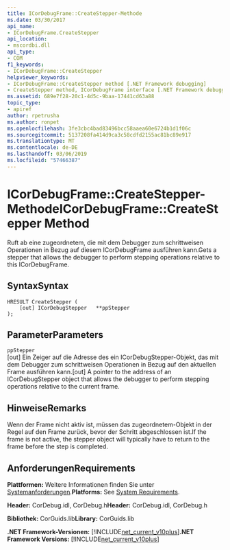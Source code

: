 ```yaml
---
title: ICorDebugFrame::CreateStepper-Methode
ms.date: 03/30/2017
api_name:
- ICorDebugFrame.CreateStepper
api_location:
- mscordbi.dll
api_type:
- COM
f1_keywords:
- ICorDebugFrame::CreateStepper
helpviewer_keywords:
- ICorDebugFrame::CreateStepper method [.NET Framework debugging]
- CreateStepper method, ICorDebugFrame interface [.NET Framework debugging]
ms.assetid: 689e7f28-20c1-4d5c-9baa-17441cd63a88
topic_type:
- apiref
author: rpetrusha
ms.author: ronpet
ms.openlocfilehash: 3fe3cbc4bad83496bcc58aaea60e6724b1d1f06c
ms.sourcegitcommit: 5137208fa414d9ca3c58cdfd2155ac81bc89e917
ms.translationtype: MT
ms.contentlocale: de-DE
ms.lasthandoff: 03/06/2019
ms.locfileid: "57466387"
---
```

# <a name="icordebugframecreatestepper-method"></a><span data-ttu-id="fb7e5-102">ICorDebugFrame::CreateStepper-Methode</span><span class="sxs-lookup"><span data-stu-id="fb7e5-102">ICorDebugFrame::CreateStepper Method</span></span>
<span data-ttu-id="fb7e5-103">Ruft ab eine zugeordnetem, die mit dem Debugger zum schrittweisen Operationen in Bezug auf diesem ICorDebugFrame ausführen kann.</span><span class="sxs-lookup"><span data-stu-id="fb7e5-103">Gets a stepper that allows the debugger to perform stepping operations relative to this ICorDebugFrame.</span></span>  
  
## <a name="syntax"></a><span data-ttu-id="fb7e5-104">Syntax</span><span class="sxs-lookup"><span data-stu-id="fb7e5-104">Syntax</span></span>  
  
```  
HRESULT CreateStepper (  
    [out] ICorDebugStepper   **ppStepper  
);  
```  
  
## <a name="parameters"></a><span data-ttu-id="fb7e5-105">Parameter</span><span class="sxs-lookup"><span data-stu-id="fb7e5-105">Parameters</span></span>  
 `ppStepper`  
 <span data-ttu-id="fb7e5-106">[out] Ein Zeiger auf die Adresse des ein ICorDebugStepper-Objekt, das mit dem Debugger zum schrittweisen Operationen in Bezug auf den aktuellen Frame ausführen kann.</span><span class="sxs-lookup"><span data-stu-id="fb7e5-106">[out] A pointer to the address of an ICorDebugStepper object that allows the debugger to perform stepping operations relative to the current frame.</span></span>  
  
## <a name="remarks"></a><span data-ttu-id="fb7e5-107">Hinweise</span><span class="sxs-lookup"><span data-stu-id="fb7e5-107">Remarks</span></span>  
 <span data-ttu-id="fb7e5-108">Wenn der Frame nicht aktiv ist, müssen das zugeordnetem-Objekt in der Regel auf den Frame zurück, bevor der Schritt abgeschlossen ist.</span><span class="sxs-lookup"><span data-stu-id="fb7e5-108">If the frame is not active, the stepper object will typically have to return to the frame before the step is completed.</span></span>  
  
## <a name="requirements"></a><span data-ttu-id="fb7e5-109">Anforderungen</span><span class="sxs-lookup"><span data-stu-id="fb7e5-109">Requirements</span></span>  
 <span data-ttu-id="fb7e5-110">**Plattformen:** Weitere Informationen finden Sie unter [Systemanforderungen](../../../../docs/framework/get-started/system-requirements.md).</span><span class="sxs-lookup"><span data-stu-id="fb7e5-110">**Platforms:** See [System Requirements](../../../../docs/framework/get-started/system-requirements.md).</span></span>  
  
 <span data-ttu-id="fb7e5-111">**Header:** CorDebug.idl, CorDebug.h</span><span class="sxs-lookup"><span data-stu-id="fb7e5-111">**Header:** CorDebug.idl, CorDebug.h</span></span>  
  
 <span data-ttu-id="fb7e5-112">**Bibliothek:** CorGuids.lib</span><span class="sxs-lookup"><span data-stu-id="fb7e5-112">**Library:** CorGuids.lib</span></span>  
  
 <span data-ttu-id="fb7e5-113">**.NET Framework-Versionen:** [!INCLUDE[net_current_v10plus](../../../../includes/net-current-v10plus-md.md)]</span><span class="sxs-lookup"><span data-stu-id="fb7e5-113">**.NET Framework Versions:** [!INCLUDE[net_current_v10plus](../../../../includes/net-current-v10plus-md.md)]</span></span>
